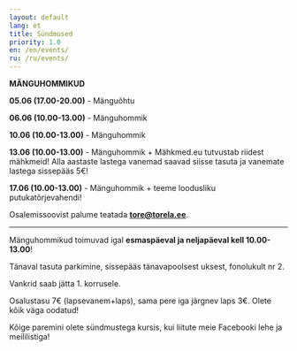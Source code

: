 ```yaml
---
layout: default
lang: et
title: Sündmused
priority: 1.0
en: /en/events/
ru: /ru/events/
---
```


**MÄNGUHOMMIKUD**


**05.06 (17.00-20.00)** - Mänguõhtu


**06.06 (10.00-13.00)** - Mänguhommik


**10.06 (10.00-13.00)** - Mänguhommik


**13.06 (10.00-13.00)** - Mänguhommik + Mähkmed.eu tutvustab riidest mähkmeid!
Alla aastaste lastega vanemad saavad siisse tasuta ja vanemate lastega sissepääs 5€! 


**17.06 (10.00-13.00)** - Mänguhommik + teeme loodusliku putukatõrjevahendi!



                    

Osalemissoovist palume teatada **tore@torela.ee**.

***

Mänguhommikud toimuvad igal **esmaspäeval ja neljapäeval kell 10.00-13.00**! 

Tänaval tasuta parkimine, sissepääs tänavapoolsest uksest, fonolukult nr 2.

Vankrid saab jätta 1. korrusele.

Osalustasu 7€ (lapsevanem+laps), sama pere iga järgnev laps 3€.
Olete kõik väga oodatud!



Kõige paremini olete sündmustega kursis, kui liitute meie Facebooki lehe ja meililistiga!
